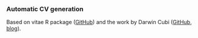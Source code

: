 ### Automatic CV generation
Based on vitae R package ([GitHub](https://github.com/mitchelloharawild/vitae)) and the work by Darwin Cubi ([GitHub](https://github.com/DarwinCV), [blog](http://darwincubi.rbind.io/post/como-crear-un-cv-con-rmarkdown-awesome-cv-y-google-sheet/)).
